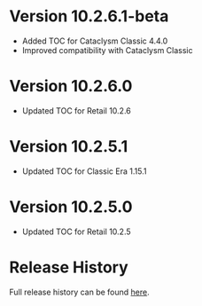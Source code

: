 # Version 10.2.6.1-beta

* Added TOC for Cataclysm Classic 4.4.0
* Improved compatibility with Cataclysm Classic

# Version 10.2.6.0

* Updated TOC for Retail 10.2.6

# Version 10.2.5.1

* Updated TOC for Classic Era 1.15.1

# Version 10.2.5.0

* Updated TOC for Retail 10.2.5

# Release History

Full release history can be found [here](https://github.com/kstange/MasqueBlizzInv/wiki/Release-Notes).

